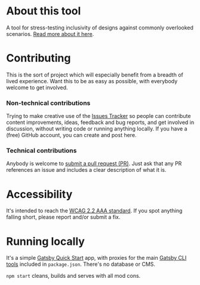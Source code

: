 # About this tool

A tool for stress-testing inclusivity of designs against commonly overlooked scenarios. [Read more about it here](https://www.theuxtoolbox.com/inclusive-design-scenarios/about/).

# Contributing

This is the sort of project which will especially benefit from a breadth of lived experience. Want this to be as easy as possible, with everybody welcome to get involved.

### Non-technical contributions

Trying to make creative use of the [Issues Tracker](https://github.com/theuxtoolbox/inclusive-design-scenarios/issues) so people can contribute content improvements, ideas, feedback and bug reports, and get involved in discussion, without writing code or running anything locally. If you have a (free) GitHub account, you can create and post here.

### Technical contributions

Anybody is welcome to [submit a pull request (PR)](https://github.com/theuxtoolbox/inclusive-design-scenarios/pulls). Just ask that any PR references an issue and includes a clear description of what it is.

# Accessibility

It's intended to reach the [WCAG 2.2 AAA standard](https://www.w3.org/TR/WCAG22/). If you spot anything falling short, please report and/or submit a fix.

# Running locally

It's a simple [Gatsby Quick Start](https://www.gatsbyjs.com/docs/quick-start/) app, with proxies for the main [Gatsby CLI tools](https://www.gatsbyjs.com/docs/reference/gatsby-cli) included in `package.json`. There's no database or CMS.

`npm start` cleans, builds and serves with all mod cons.
